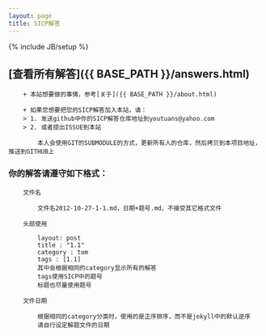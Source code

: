 ```yaml
---
layout: page
title: SICP解答
---
```

{% include JB/setup %}

## [查看所有解答]({{ BASE_PATH }}/answers.html)       

        + 本站想要做的事情，参考[关于]({{ BASE_PATH }}/about.html)   

        + 如果您想要把您的SICP解答加入本站，请：  
        > 1. 发送github中你的SICP解答仓库地址到youtuans@yahoo.com  
        > 2. 或者提出ISSUE到本站    

            本人会使用GIT的SUBMODULE的方式，更新所有人的仓库，然后拷贝到本项目地址，推送到GITHUB上   

### 你的解答请遵守如下格式：  
        文件名    

            文件名2012-10-27-1-1.md，日期+题号.md，不接受其它格式文件   

        头部使用        

            layout: post
            title : "1.1"
            category : tom
            tags : [1.1]
            其中会根据相同的category显示所有的解答  
            tags使用SICP中的题号  
            标题也尽量使用题号    

        文件日期    

            根据相同的category分类时，使用的是正序排序，而不是jekyll中的默认逆序  
            请自行设定解题文件的日期
